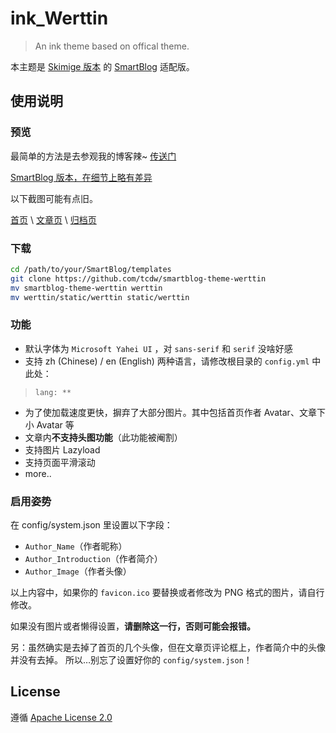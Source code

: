 # ink_Werttin

> An ink theme based on offical theme.

本主题是 [Skimige 版本](https://github.com/Skimige/ink_Werttin) 的 [SmartBlog](https://github.com/qwe7002/SmartBlog) 适配版。
## 使用说明

### 预览

最简单的方法是去参观我的博客辣~ [传送门](http://ikevin.in)

[SmartBlog 版本，在细节上略有差异](https://www.tcdw.net/)

以下截图可能有点旧。

[首页](https://cloud.githubusercontent.com/assets/9017470/10266999/daf3a772-6ab1-11e5-9449-5bcc47eabbc7.gif) \ [文章页](https://cloud.githubusercontent.com/assets/9017470/10267001/06981ca0-6ab2-11e5-9f6e-ad007b3e66b6.gif) \ [归档页](https://cloud.githubusercontent.com/assets/9017470/10267003/26286408-6ab2-11e5-97b4-1cf25b14a98a.gif)

### 下载

```bash
cd /path/to/your/SmartBlog/templates
git clone https://github.com/tcdw/smartblog-theme-werttin
mv smartblog-theme-werttin werttin
mv werttin/static/werttin static/werttin
```

### 功能

 - 默认字体为 `Microsoft Yahei UI` ，对 `sans-serif` 和 `serif` 没啥好感
 - 支持 zh (Chinese) / en (English) 两种语言，请修改根目录的 `config.yml` 中此处：

>     lang: **

 - 为了使加载速度更快，摒弃了大部分图片。其中包括首页作者 Avatar、文章下小 Avatar 等
 - 文章内**不支持头图功能**（此功能被阉割）
 - 支持图片 Lazyload
 - 支持页面平滑滚动
 - more..

### 启用姿势

在 config/system.json 里设置以下字段：

 - `Author_Name`（作者昵称）
 - `Author_Introduction`（作者简介）
 - `Author_Image`（作者头像）

以上内容中，如果你的 `favicon.ico` 要替换或者修改为 PNG 格式的图片，请自行修改。

如果没有图片或者懒得设置，**请删除这一行，否则可能会报错。**

另：虽然确实是去掉了首页的几个头像，但在文章页评论框上，作者简介中的头像并没有去掉。
所以…别忘了设置好你的 `config/system.json`！

## License

遵循 [Apache License 2.0](https://github.com/Skimige/ink_Werttin/blob/master/LICENSE)
